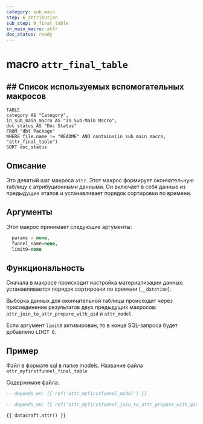 ```yaml
---
category: sub_main
step: 6_attribution
sub_step: 9_final_table
in_main_macro: attr
doc_status: ready
---
```

# macro `attr_final_table`

## ## Список используемых вспомогательных макросов

```dataview
TABLE 
category AS "Category", 
in_sub_main_macro AS "In Sub-Main Macro",
doc_status AS "Doc Status"
FROM "dbt Package"
WHERE file.name != "README" AND contains(in_sub_main_macro, "attr_final_table")
SORT doc_status
```
## Описание

Это девятый шаг макроса `attr`. Этот макрос формирует окончательную таблицу с атрибуционными данными. Он включает в себя данные из предыдущих этапов и устанавливает порядок сортировки по времени.

## Аргументы

Этот макрос принимает следующие аргументы:
```sql
  params = none,
  funnel_name=none,
  limit0=none
```
## Функциональность

Сначала в макросе происходит настройка материализации данных: устанавливается порядок  сортировки по времени (`__datetime`).

Выборка данных для окончательной таблицы происходит через присоединение результатов двух предыдущих макросов: `attr_join_to_attr_prepare_with_qid` и `attr_model`.

Если аргумент `limit0` активирован, то в конце SQL-запроса будет добавлено `LIMIT 0`.
## Пример

Файл в формате sql в папке models. Название файла `attr_myfirstfunnel_final_table`

Содержимое файла:
```sql
-- depends_on: {{ ref('attr_myfirstfunnel_model') }}

-- depends_on: {{ ref('attr_myfirstfunnel_join_to_attr_prepare_with_qid') }}

{{ datacraft.attr() }}
```
